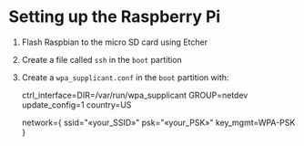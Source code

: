 # Setting up the Raspberry Pi

1. Flash Raspbian to the micro SD card using Etcher
2. Create a file called `ssh` in the `boot` partition
3. Create a `wpa_supplicant.conf` in the `boot` partition with:

    ctrl_interface=DIR=/var/run/wpa_supplicant GROUP=netdev
    update_config=1
    country=US

    network={
        ssid="«your_SSID»"
        psk="«your_PSK»"
        key_mgmt=WPA-PSK
    }

